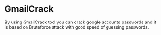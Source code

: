 # GmailCrack
By using GmailCrack tool you can crack google accounts passwords and it is based on Bruteforce attack with good speed of guessing passwords.
